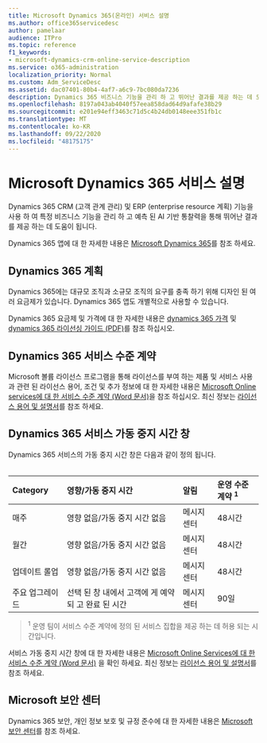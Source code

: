 ```yaml
---
title: Microsoft Dynamics 365(온라인) 서비스 설명
ms.author: office365servicedesc
author: pamelaar
audience: ITPro
ms.topic: reference
f1_keywords:
- microsoft-dynamics-crm-online-service-description
ms.service: o365-administration
localization_priority: Normal
ms.custom: Adm_ServiceDesc
ms.assetid: dac07401-80b4-4af7-a6c9-7bc080da7236
description: Dynamics 365 비즈니스 기능을 관리 하 고 뛰어난 결과를 제공 하는 데 도움이 되는 응용 프로그램 모음을 통해 CRM (고객 관계 관리) 및 ERP (enterprise resource 계획) 기능을 통합 합니다.
ms.openlocfilehash: 8197a043ab4040f57eea858dad64d9afafe38b29
ms.sourcegitcommit: e201e94eff3463c71d5c4b24db0148eee351fb1c
ms.translationtype: MT
ms.contentlocale: ko-KR
ms.lasthandoff: 09/22/2020
ms.locfileid: "48175175"
---
```

# <a name="microsoft-dynamics-365-service-description"></a>Microsoft Dynamics 365 서비스 설명

Dynamics 365 CRM (고객 관계 관리) 및 ERP (enterprise resource 계획) 기능을 사용 하 여 특정 비즈니스 기능을 관리 하 고 예측 된 AI 기반 통찰력을 통해 뛰어난 결과를 제공 하는 데 도움이 됩니다.

Dynamics 365 앱에 대 한 자세한 내용은 [Microsoft Dynamics 365](https://dynamics.microsoft.com)를 참조 하세요.
  
## <a name="dynamics-365-plans"></a>Dynamics 365 계획

Dynamics 365에는 대규모 조직과 소규모 조직의 요구를 충족 하기 위해 디자인 된 여러 요금제가 있습니다. Dynamics 365 앱도 개별적으로 사용할 수 있습니다.

Dynamics 365 요금제 및 가격에 대 한 자세한 내용은 [dynamics 365 가격](https://dynamics.microsoft.com/pricing) 및 [dynamics 365 라이선싱 가이드 (PDF)](https://go.microsoft.com/fwlink/?LinkId=866544)를 참조 하십시오.
  
## <a name="dynamics-365-service-level-agreement"></a>Dynamics 365 서비스 수준 계약

Microsoft 볼륨 라이선스 프로그램을 통해 라이선스를 부여 하는 제품 및 서비스 사용과 관련 된 라이선스 용어, 조건 및 추가 정보에 대 한 자세한 내용은 [Microsoft Online services에 대 한 서비스 수준 계약 (Word 문서)](https://www.microsoftvolumelicensing.com/Downloader.aspx?DocumentId=17583)을 참조 하십시오. 최신 정보는 [라이선스 용어 및 설명서](https://go.microsoft.com/fwlink/?linkid=272026)를 참조 하세요.
  
## <a name="dynamics-365-service-downtime-windows"></a>Dynamics 365 서비스 가동 중지 시간 창

Dynamics 365 서비스의 가동 중지 시간 창은 다음과 같이 정의 됩니다.<br><br>
  
| Category | 영향/가동 중지 시간 | 알림 | 운영 수준 계약 <sup>1</sup>|
|:-----|:-----|:-----|:-----|
|매주  <br/> |영향 없음/가동 중지 시간 없음  <br/> |메시지 센터  <br/> |48시간  <br/> |
|월간  <br/> |영향 없음/가동 중지 시간 없음  <br/> |메시지 센터  <br/> |48시간  <br/> |
|업데이트 롤업  <br/> |영향 없음/가동 중지 시간 없음  <br/> |메시지 센터  <br/> |48시간  <br/> |
|주요 업그레이드  <br/> |선택 된 창 내에서 고객에 게 예약 되 고 완료 된 시간  <br/> |메시지 센터  <br/> |90일  <br/> |

> <sup>1</sup> 운영 팀이 서비스 수준 계약에 정의 된 서비스 집합을 제공 하는 데 허용 되는 시간입니다. <br/>

서비스 가동 중지 시간 창에 대 한 자세한 내용은 [Microsoft Online Services에 대 한 서비스 수준 계약 (Word 문서)](https://www.microsoftvolumelicensing.com/Downloader.aspx?DocumentId=17583) 을 확인 하세요. 최신 정보는 [라이선스 용어 및 설명서](https://go.microsoft.com/fwlink/?linkid=272026)를 참조 하세요. 
  
## <a name="microsoft-trust-center"></a>Microsoft 보안 센터

Dynamics 365 보안, 개인 정보 보호 및 규정 준수에 대 한 자세한 내용은 [Microsoft 보안 센터](https://www.microsoft.com/trust-center/product-overview)를 참조 하세요.
  
